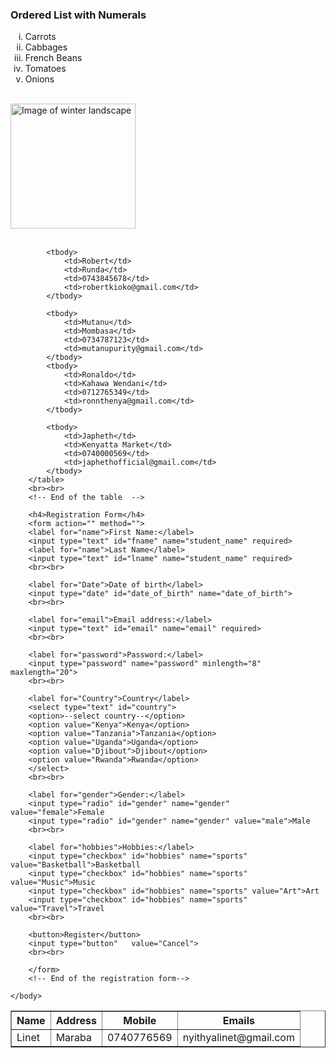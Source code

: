 <!DOCTYPE html>
<html>
    <head>
        <title>This is my first PLP Webpage</title>
    </head>
    <body>
        <!-- This is the beginning of the ordered list -->
        <h3>Ordered List with Numerals</h3>
        <ol type="i">
            <li>Carrots</li>
            <li>Cabbages</li>
            <li>French Beans</li>
            <li>Tomatoes</li>
            <li>Onions</li>
        </ol>
        <br>
        <!-- This is the end of ordered list -->
        <img src="winter.jpeg" alt="Image of winter landscape" width="200" height="200">
        <br><br>
        <!-- image has alredy been inserted -->
        <table border="1">
            <thead>
                <tr>
                    <th>Name</th>
                    <th>Address</th>
                    <th>Mobile</th>
                    <th>Emails</th>
                </tr>
            </thead>
            <tbody>
                <td>Linet</td>
                <td>Maraba</td>
                <td>0740776569</td>
                <td>nyithyalinet@gmail.com</td>
            </tbody>

            <tbody>
                <td>Robert</td>
                <td>Runda</td>
                <td>0743845678</td>
                <td>robertkioko@gmail.com</td>
            </tbody>

            <tbody>
                <td>Mutanu</td>
                <td>Mombasa</td>
                <td>0734787123</td>
                <td>mutanupurity@gmail.com</td>
            </tbody>
            <tbody>
                <td>Ronaldo</td>
                <td>Kahawa Wendani</td>
                <td>0712765349</td>
                <td>ronnthenya@gmail.com</td>
            </tbody>
            
            <tbody>
                <td>Japheth</td>
                <td>Kenyatta Market</td>
                <td>0740000569</td>
                <td>japhethofficial@gmail.com</td>
            </tbody>
        </table>
        <br><br>
        <!-- End of the table  -->

        <h4>Registration Form</h4>
        <form action="" method="">
        <label for="name">First Name:</label>
        <input type="text" id="fname" name="student_name" required>
        <label for="name">Last Name</label>
        <input type="text" id="lname" name="student_name" required>
        <br><br>

        <label for="Date">Date of birth</label>
        <input type="date" id="date_of_birth" name="date_of_birth">
        <br><br>

        <label for="email">Email address:</label>
        <input type="text" id="email" name="email" required>
        <br><br>

        <label for="password">Password:</label>
        <input type="password" name="password" minlength="8" maxlength="20">
        <br><br>

        <label for="Country">Country</label>
        <select type="text" id="country">
        <option>--select country--</option>
        <option value="Kenya">Kenya</option>
        <option value="Tanzania">Tanzania</option>
        <option value="Uganda">Uganda</option>
        <option value="Djibout">Djibout</option>
        <option value="Rwanda">Rwanda</option>
        </select>
        <br><br>

        <label for="gender">Gender:</label>
        <input type="radio" id="gender" name="gender" value="female">Female
        <input type="radio" id="gender" name="gender" value="male">Male
        <br><br>

        <label for="hobbies">Hobbies:</label>
        <input type="checkbox" id="hobbies" name="sports" value="Basketball">Basketball
        <input type="checkbox" id="hobbies" name="sports" value="Music">Music
        <input type="checkbox" id="hobbies" name="sports" value="Art">Art
        <input type="checkbox" id="hobbies" name="sports" value="Travel">Travel
        <br><br>

        <button>Register</button>
        <input type="button"   value="Cancel">
        <br><br>

        </form>
        <!-- End of the registration form-->

    </body>
</html>
